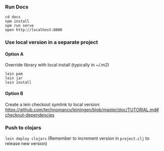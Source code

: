 ### Run Docs

```
cd docs
npm install
npm run serve
open http://localhost:8080
```

### Use local version in a separate project

#### Option A

Override library with local install (typically in ~/.m2)
```
lein pom
lein jar
lein install
```

#### Option B

Create a lein checkout symlink to local version:
https://github.com/technomancy/leiningen/blob/master/doc/TUTORIAL.md#checkout-dependencies

### Push to clojars

`lein deploy clojars`
(Remember to increment version in `project.clj` to release new version)
